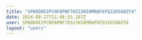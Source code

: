 ```yaml
---
title: "SP08D8E1PCNFAPNF76523K58MRAF6FQJ26588ZY4"
date: 2024-08-27T21:48:53.187Z
user: SP08D8E1PCNFAPNF76523K58MRAF6FQJ26588ZY4
layout: "users"
---
```

    